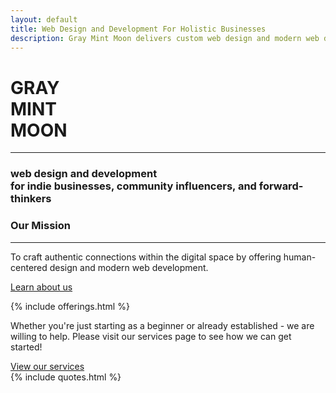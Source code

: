 ```yaml
---
layout: default
title: Web Design and Development For Holistic Businesses
description: Gray Mint Moon delivers custom web design and modern web development for indie businesses, community influencers, and forward-thinkers. We build websites for the soul of your brand.
---
```

<div class="home_splash">
	<div class="container container_xl">
		<h1 class="text_light site_title">
			<span class="home_splash_title_first">GRAY</span><br>
			<span class="home_splash_title_second">MINT</span><br>
			<span class="home_splash_title_third">MOON</span>
		</h1>
		<hr class="divider_splash">
		<h3 class="text_light"><strong>web design and development</strong><br>
		for indie businesses, community influencers, and forward-thinkers</h3>
	</div>
</div>
<div class="row_sm home_mission bg_dark">
	<div class="container_md text_center">
		<h3 class="text_white">Our Mission</h3>
		<hr class="divider">
		<p class="text_white">To craft authentic connections within the digital space by offering human-centered design and modern web development.</p>
		<p><a class="text_margin_top page_submit text_dark" href="/about">Learn about us</a></p>
	</div>
</div>
{% include offerings.html %}
<div class="row_sm bg_lightgray row_home_cta">
	<div class="container_lg">
		<p class="text_center">Whether you're just starting as a beginner or already established - we are willing to help. Please visit our services page to see how we can get started!</p>
		<a class="page_submit" href="/services">View our services</a>
	</div>
</div>
{% include quotes.html %}